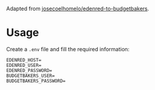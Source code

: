 Adapted from [josecoelhomelo/edenred-to-budgetbakers](https://github.com/josecoelhomelo/edenred-to-budgetbakers).

# Usage

Create a `.env` file and fill the required information:

```env
EDENRED_HOST=
EDENRED_USER=
EDENRED_PASSWORD=
BUDGETBAKERS_USER=
BUDGETBAKERS_PASSWORD=
```